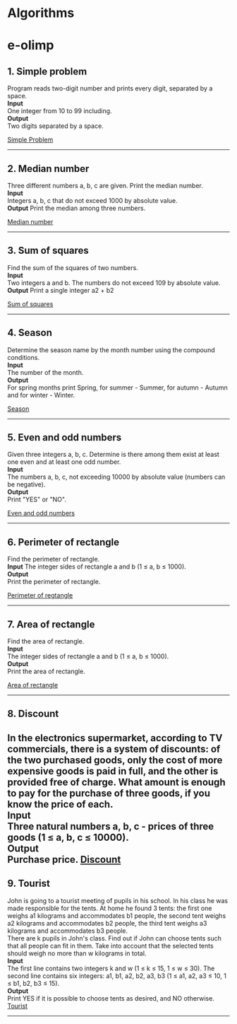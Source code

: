 # Algorithms

# e-olimp

## 1. Simple problem  
Program reads two-digit number and prints every digit, separated by a space.  
**Input**  
One integer from 10 to 99 including.  
**Output**  
Two digits separated by a space.

[Simple Problem](https://www.e-olymp.com/en/contests/19163/problems/205600)

---

## 2. Median number  
Three different numbers a, b, c are given. Print the median number.  
**Input**  
Integers a, b, c that do not exceed 1000 by absolute value.  
**Output**
Print the median among three numbers.

[Median number](https://www.e-olymp.com/en/contests/19163/problems/205601)

---

## 3. Sum of squares  
Find the sum of the squares of two numbers.  
**Input**  
Two integers a and b. The numbers do not exceed 109 by absolute value.  
**Output**
Print a single integer a2 + b2

[Sum of squares](https://www.e-olymp.com/en/contests/19163/problems/205602)

---

## 4. Season  
Determine the season name by the month number using the compound conditions.  
**Input**  
The number of the month.  
**Output**  
For spring months print Spring, for summer - Summer, for autumn - Autumn and for winter - Winter.

[Season](https://www.e-olymp.com/en/contests/19163/problems/205603)

---

## 5. Even and odd numbers  
Given three integers a, b, c. Determine is there among them exist at least one even and at least one odd number.  
**Input**  
The numbers a, b, c, not exceeding 10000 by absolute value (numbers can be negative).  
**Output**  
Print "YES" or "NO".

[Even and odd numbers](https://www.e-olymp.com/en/contests/19163/problems/205604)

---

## 6. Perimeter of rectangle  
Find the perimeter of rectangle.  
**Input**
The integer sides of rectangle a and b (1 ≤ a, b ≤ 1000).  
**Output**  
Print the perimeter of rectangle.

[Perimeter of regtangle](https://www.e-olymp.com/en/contests/19163/problems/205605)

---

## 7. Area of rectangle  
Find the area of rectangle.  
**Input**  
The integer sides of rectangle a and b (1 ≤ a, b ≤ 1000).  
**Output**  
Print the area of rectangle.

[Area of rectangle](https://www.e-olymp.com/en/contests/19163/problems/205606)

--- 

## 8. Discount
In the electronics supermarket, according to TV commercials, there is a system of discounts: of the two purchased goods, only the cost of more expensive goods is paid in full, and the other is provided free of charge. What amount is enough to pay for the purchase of three goods, if you know the price of each.  
**Input**  
Three natural numbers a, b, c - prices of three goods (1 ≤ a, b, c ≤ 10000).  
**Output**  
Purchase price.
[Discount](https://www.e-olymp.com/en/contests/19183/problems/205778)
---

## 9. Tourist  
John is going to a tourist meeting of pupils in his school. In his class he was made responsible for the tents. At home he found 3 tents: the first one weighs a1 kilograms and accommodates b1 people, the second tent weighs a2 kilograms and accommodates b2 people, the third tent weighs a3 kilograms and accommodates b3 people.  
There are k pupils in John's class. Find out if John can choose tents such that all people can fit in them. Take into account that the selected tents should weigh no more than w kilograms in total.  
**Input**  
The first line contains two integers k and w (1 ≤ k ≤ 15, 1 ≤ w ≤ 30). The second line contains six integers: a1, b1, a2, b2, a3, b3 (1 ≤ a1, a2, a3 ≤ 10, 1 ≤ b1, b2, b3 ≤ 15).  
**Output**  
Print YES if it is possible to choose tents as desired, and NO otherwise.
[Tourist](https://www.e-olymp.com/en/contests/19183/problems/205774)

---


